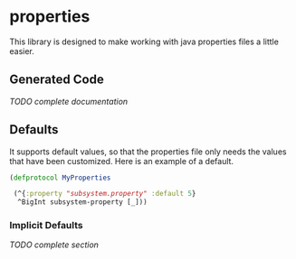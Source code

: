 # properties

This library is designed to make working with java properties files a little easier.

## Generated Code

*TODO complete documentation*

## Defaults
It supports default values, so that the properties file only needs the values that have been customized. Here is an example of a default.

```clojure
(defprotocol MyProperties

 (^{:property "subsystem.property" :default 5}
  ^BigInt subsystem-property [_]))
```

### Implicit Defaults

*TODO complete section*
